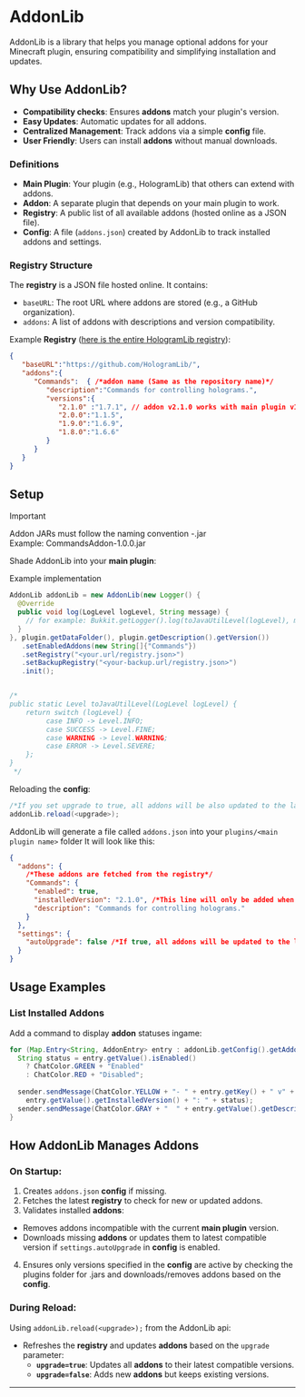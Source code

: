 # AddonLib

AddonLib is a library that helps you manage optional addons for your Minecraft plugin, ensuring compatibility and simplifying installation and updates.

## Why Use AddonLib?

- **Compatibility checks**: Ensures **addons** match your plugin's version.
- **Easy Updates**: Automatic updates for all addons.
- **Centralized Management**: Track addons via a simple **config** file.
- **User Friendly**: Users can install **addons** without manual downloads.

### Definitions

- **Main Plugin**: Your plugin (e.g., HologramLib) that others can extend with addons.
- **Addon**: A separate plugin that depends on your main plugin to work.
- **Registry**: A public list of all available addons (hosted online as a JSON file).
- **Config**: A file (`addons.json`) created by AddonLib to track installed addons and settings.

### Registry Structure
The **registry** is a JSON file hosted online. It contains:
- `baseURL`: The root URL where addons are stored (e.g., a GitHub organization).
- `addons`: A list of addons with descriptions and version compatibility.

Example **Registry** ([here is the entire HologramLib registry](https://raw.githubusercontent.com/HologramLib/Addons/main/registry.json)):
````json
{
   "baseURL":"https://github.com/HologramLib/",
   "addons":{
      "Commands":  { /*addon name (Same as the repository name)*/
         "description":"Commands for controlling holograms.",
         "versions":{
            "2.1.0" :"1.7.1", // addon v2.1.0 works with main plugin v1.7.1
            "2.0.0":"1.1.5",
            "1.9.0":"1.6.9",
            "1.8.0":"1.6.6"
         }
      }
   }
}
````

## Setup

> [!IMPORTANT]  
> Addon JARs must follow the naming convention <addonName>-<version>.jar  
> Example: CommandsAddon-1.0.0.jar

Shade AddonLib into your **main plugin**:

Example implementation
````java
AddonLib addonLib = new AddonLib(new Logger() {
  @Override
  public void log(LogLevel logLevel, String message) {
    // for example: Bukkit.getLogger().log(toJavaUtilLevel(logLevel), message);
  }
}, plugin.getDataFolder(), plugin.getDescription().getVersion())
   .setEnabledAddons(new String[]{"Commands"})
   .setRegistry("<your.url/registry.json>")
   .setBackupRegistry("<your-backup.url/registry.json>")
   .init();


/*
public static Level toJavaUtilLevel(LogLevel logLevel) {
    return switch (logLevel) {
         case INFO -> Level.INFO;
         case SUCCESS -> Level.FINE;
         case WARNING -> Level.WARNING;
         case ERROR -> Level.SEVERE;
    };
}
 */
````

Reloading the **config**:
`````java
/*If you set upgrade to true, all addons will be also updated to the latest compatible version*/
addonLib.reload(<upgrade>);
`````

AddonLib will generate a file called `addons.json` into your `plugins/<main plugin name>` folder
It will look like this:
````json
{
  "addons": {
    /*These addons are fetched from the registry*/
    "Commands": { 
      "enabled": true,
      "installedVersion": "2.1.0", /*This line will only be added when that addon is enabled and successfully downloaded*/
      "description": "Commands for controlling holograms."
    }
  },
  "settings": {
    "autoUpgrade": false /*If true, all addons will be updated to the latest compatible version on startup*/
  }
}
````


## Usage Examples

### List Installed Addons
Add a command to display **addon** statuses ingame:
```java
for (Map.Entry<String, AddonEntry> entry : addonLib.getConfig().getAddonEntries().entrySet()) {
  String status = entry.getValue().isEnabled() 
    ? ChatColor.GREEN + "Enabled" 
    : ChatColor.RED + "Disabled";
  
  sender.sendMessage(ChatColor.YELLOW + "- " + entry.getKey() + " v" + 
    entry.getValue().getInstalledVersion() + ": " + status);
  sender.sendMessage(ChatColor.GRAY + "  " + entry.getValue().getDescription());
}
```

## How AddonLib Manages Addons

### On Startup:
1. Creates `addons.json` **config** if missing.
2. Fetches the latest **registry** to check for new or updated addons.
3. Validates installed **addons**:
  - Removes addons incompatible with the current **main plugin** version.
  - Downloads missing **addons** or updates them to latest compatible version if `settings.autoUpgrade` in **config** is enabled.
4. Ensures only versions specified in the **config** are active by checking the plugins folder for .jars and downloads/removes addons based on the **config**.

### During Reload:
Using `addonLib.reload(<upgrade>);` from the AddonLib api:
- Refreshes the **registry** and updates **addons** based on the `upgrade` parameter:
  - **`upgrade=true`**: Updates all **addons** to their latest compatible versions.
  - **`upgrade=false`**: Adds new **addons** but keeps existing versions.

---
